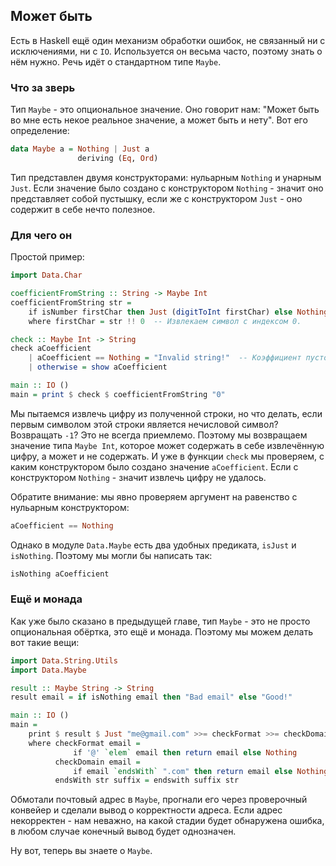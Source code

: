 Может быть
----------

Есть в Haskell ещё один механизм обработки ошибок, не связанный ни с исключениями, ни с `IO`. Используется он весьма часто, поэтому знать о нём нужно. Речь идёт о стандартном типе `Maybe`.

### Что за зверь

Тип `Maybe` - это опциональное значение. Оно говорит нам: "Может быть во мне есть некое реальное значение, а может быть и нету". Вот его определение:
 
```haskell
data Maybe a = Nothing | Just a
               deriving (Eq, Ord)
```

Тип представлен двумя конструкторами: нульарным `Nothing` и унарным `Just`. Если значение было создано с конструктором `Nothing` - значит оно представляет собой пустышку, если же с конструктором `Just` - оно содержит в себе нечто полезное.

### Для чего он

Простой пример:

```haskell
import Data.Char

coefficientFromString :: String -> Maybe Int
coefficientFromString str =
    if isNumber firstChar then Just (digitToInt firstChar) else Nothing
    where firstChar = str !! 0  -- Извлекаем символ с индексом 0.

check :: Maybe Int -> String
check aCoefficient
    | aCoefficient == Nothing = "Invalid string!"  -- Коэффициент пустой!
    | otherwise = show aCoefficient

main :: IO ()
main = print $ check $ coefficientFromString "0"
```

Мы пытаемся извлечь цифру из полученной строки, но что делать, если первым символом этой строки является нечисловой символ? Возвращать `-1`? Это не всегда приемлемо. Поэтому мы возвращаем значение типа `Maybe Int`, которое может содержать в себе извлечённую цифру, а может и не содержать. И уже в функции `check` мы проверяем, с каким конструктором было создано значение `aCoefficient`. Если с конструктором `Nothing` - значит извлечь цифру не удалось.

Обратите внимание: мы явно проверяем аргумент на равенство с нульарным конструктором:

```haskell
aCoefficient == Nothing
```

Однако в модуле `Data.Maybe` есть два удобных предиката, `isJust` и `isNothing`. Поэтому мы могли бы написать так:

```haskell
isNothing aCoefficient
```

### Ещё и монада

Как уже было сказано в предыдущей главе, тип `Maybe` - это не просто опциональная обёртка, это ещё и монада. Поэтому мы можем делать вот такие вещи:

```haskell
import Data.String.Utils
import Data.Maybe

result :: Maybe String -> String
result email = if isNothing email then "Bad email" else "Good!"

main :: IO ()
main =
    print $ result $ Just "me@gmail.com" >>= checkFormat >>= checkDomain
    where checkFormat email =
              if '@' `elem` email then return email else Nothing
          checkDomain email =
              if email `endsWith` ".com" then return email else Nothing
          endsWith str suffix = endswith suffix str
```

Обмотали почтовый адрес в `Maybe`, прогнали его через проверочный конвейер и сделали вывод о корректности адреса. Если адрес некорректен - нам неважно, на какой стадии будет обнаружена ошибка, в любом случае конечный вывод будет однозначен.

Ну вот, теперь вы знаете о `Maybe`.
